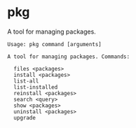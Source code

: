 # pkg
A tool for managing packages.

```
Usage: pkg command [arguments]

A tool for managing packages. Commands:

  files <packages>
  install <packages>
  list-all
  list-installed
  reinstall <packages>
  search <query>
  show <packages>
  uninstall <packages>
  upgrade
  ```
